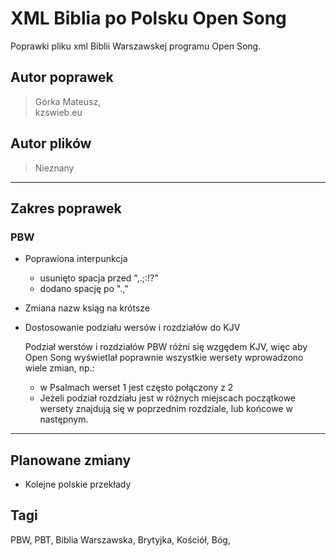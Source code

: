 # XML Biblia po Polsku Open Song
Poprawki pliku xml Biblii Warszawskej programu Open Song.

## Autor poprawek
> Górka Mateusz, \
> kzswieb.eu

## Autor plików
> Nieznany

___
## Zakres poprawek

### PBW
- Poprawiona interpunkcja
    - usunięto spacja przed ",.;:!?"
    - dodano spację po ".,"

- Zmiana nazw ksiąg na krótsze

- Dostosowanie podziału wersów i rozdziałów do KJV

    Podział werstów i rozdziałów PBW różni się wzgędem KJV, więc aby Open Song wyświetlał poprawnie wszystkie wersety wprowadzono wiele zmian, np.:

    - w Psalmach werset 1 jest często połączony z 2
    - Jeżeli podział rozdziału jest w różnych miejscach początkowe wersety znajdują się w poprzednim rozdziale, lub końcowe w następnym.


___
## Planowane zmiany
- Kolejne polskie przekłady

## Tagi
PBW, PBT, Biblia Warszawska, Brytyjka, Kościół, Bóg,